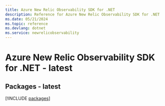 ```yaml
---
title: Azure New Relic Observability SDK for .NET
description: Reference for Azure New Relic Observability SDK for .NET
ms.date: 05/21/2024
ms.topic: reference
ms.devlang: dotnet
ms.service: newrelicobservability
---
```

# Azure New Relic Observability SDK for .NET - latest
## Packages - latest
[!INCLUDE [packages](new-relic-observability-index.md)]